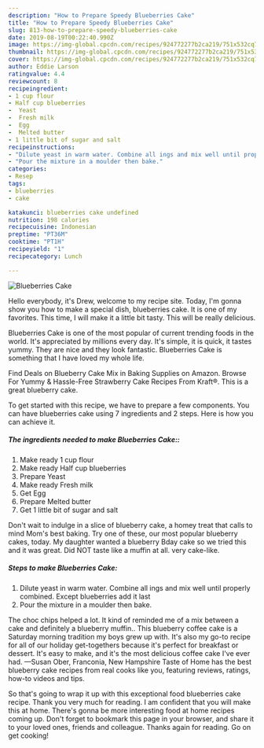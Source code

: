 ```yaml
---
description: "How to Prepare Speedy Blueberries Cake"
title: "How to Prepare Speedy Blueberries Cake"
slug: 813-how-to-prepare-speedy-blueberries-cake
date: 2019-08-19T00:22:40.990Z
image: https://img-global.cpcdn.com/recipes/924772277b2ca219/751x532cq70/blueberries-cake-recipe-main-photo.jpg
thumbnail: https://img-global.cpcdn.com/recipes/924772277b2ca219/751x532cq70/blueberries-cake-recipe-main-photo.jpg
cover: https://img-global.cpcdn.com/recipes/924772277b2ca219/751x532cq70/blueberries-cake-recipe-main-photo.jpg
author: Eddie Larson
ratingvalue: 4.4
reviewcount: 8
recipeingredient:
- 1 cup flour
- Half cup blueberries
-  Yeast
-  Fresh milk
-  Egg
-  Melted butter
- 1 little bit of sugar and salt
recipeinstructions:
- "Dilute yeast in warm water. Combine all ings and mix well until properly combined. Except blueberries add it last"
- "Pour the mixture in a moulder then bake."
categories:
- Resep
tags:
- blueberries
- cake

katakunci: blueberries cake undefined
nutrition: 198 calories
recipecuisine: Indonesian
preptime: "PT36M"
cooktime: "PT1H"
recipeyield: "1"
recipecategory: Lunch

---
```



![Blueberries Cake](https://img-global.cpcdn.com/recipes/924772277b2ca219/751x532cq70/blueberries-cake-recipe-main-photo.jpg)

Hello everybody, it's Drew, welcome to my recipe site. Today, I'm gonna show you how to make a special dish, blueberries cake. It is one of my favorites. This time, I will make it a little bit tasty. This will be really delicious.

Blueberries Cake is one of the most popular of current trending foods in the world. It's appreciated by millions every day. It's simple, it is quick, it tastes yummy. They are nice and they look fantastic. Blueberries Cake is something that I have loved my whole life.

Find Deals on Blueberry Cake Mix in Baking Supplies on Amazon. Browse For Yummy &amp; Hassle-Free Strawberry Cake Recipes From Kraft®. This is a great blueberry cake.


To get started with this recipe, we have to prepare a few components. You can have blueberries cake using 7 ingredients and 2 steps. Here is how you can achieve it.

##### The ingredients needed to make Blueberries Cake::

1. Make ready 1 cup flour
1. Make ready Half cup blueberries
1. Prepare  Yeast
1. Make ready  Fresh milk
1. Get  Egg
1. Prepare  Melted butter
1. Get 1 little bit of sugar and salt


Don&#39;t wait to indulge in a slice of blueberry cake, a homey treat that calls to mind Mom&#39;s best baking. Try one of these, our most popular blueberry cakes, today. My daughter wanted a blueberry Bday cake so we tried this and it was great. Did NOT taste like a muffin at all. very cake-like. 

##### Steps to make Blueberries Cake:

1. Dilute yeast in warm water. Combine all ings and mix well until properly combined. Except blueberries add it last
1. Pour the mixture in a moulder then bake.


The choc chips helped a lot. It kind of reminded me of a mix between a cake and definitely a blueberry muffin.. This blueberry coffee cake is a Saturday morning tradition my boys grew up with. It&#39;s also my go-to recipe for all of our holiday get-togethers because it&#39;s perfect for breakfast or dessert. It&#39;s easy to make, and it&#39;s the most delicious coffee cake I&#39;ve ever had. —Susan Ober, Franconia, New Hampshire Taste of Home has the best blueberry cake recipes from real cooks like you, featuring reviews, ratings, how-to videos and tips. 

So that's going to wrap it up with this exceptional food blueberries cake recipe. Thank you very much for reading. I am confident that you will make this at home. There's gonna be more interesting food at home recipes coming up. Don't forget to bookmark this page in your browser, and share it to your loved ones, friends and colleague. Thanks again for reading. Go on get cooking!
